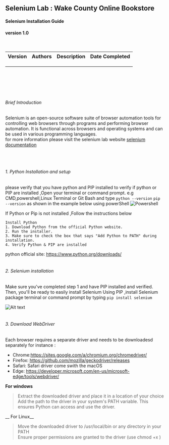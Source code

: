 

## Selenium Lab : Wake County Online Bookstore

#### Selenium Installation Guide

#### version 1.0

 <br>

<table>
  <tr>
    <th>Version</th>
    <th>Authors</th>
    <th>Description</th>
    <th>Date Completed</th>
  </tr>
  <tr>
    <td></td>
    <td></td>
    <td></td>
    <td></td>
  </tr>
  <tr>
    <td></td>
    <td></td>
    <td></td>
    <td></td>
  </tr>
  <tr>
    <td></td>
    <td></td>
    <td></td>
    <td></td>
  </tr>
</table>
<br>
<br>
<br>

<br>
<p>

###### Brief Introduction
Selenium is an open-source software suite of browser automation tools for controlling web browsers through programs and performing browser automation. It is functional across browsers and operating systems and can be used in various programming languages.<br>
for more information please visit the selenium lab website <!--[selenium documentation](https://www.selenium.dev/documentation/)--> <a href="https://www.selenium.dev/documentation/">selenium documentation</a>

</p>
<br>
<br>

###### 1. Python Installation and setup
please verify that you have python and PIP installed
to verify if python or PIP are  installed ,Open your terminal or command prompt. e.g CMD,powershell,Linux Terminal or Git Bash and type ```python --version```  ```pip --version``` as shown  in the example below using powerShell
![Powershell ](Assets/image.png)

If Python or Pip is not installed ,Follow the instructions below
 ```
 Install Python
1. Download Python from the official Python website.
2. Run the installer.
3. Make sure to check the box that says "Add Python to PATH" during installation.
4. Verify Python & PIP are installed
```
python official site: <https://www.python.org/downloads/>
<br>
<br>
###### 2. Selenium installation 
Make sure you've completed step 1 and have PIP installed and verified. Then, you'll be ready to easily install Selenium
Using PIP ,install Selenium package  terminal or command prompt by typing `pip install selenium`

![Alt text](Assets/image-2.png)
<br>
<br>
###### 3. Download WebDriver
Each browser requires a separate driver and needs to be downloadesd separately
for instance :

+ Chrome:<https://sites.google.com/a/chromium.org/chromedriver/>
+ Firefox: https://github.com/mozilla/geckodriver/releases
+ Safari: Safari driver come swith the macOS 
+ Edge: <https://developer.microsoft.com/en-us/microsoft-edge/tools/webdriver/>
  
__For windows__
>Extract the downloaded driver and place it in a location of your choice <br> Add the path to the driver in your system's PATH variable. This ensures Python can access and use the driver.

__  For Linux__
>Move the downloaded driver to /usr/local/bin or any directory in your PATH <br> Ensure proper permissions are granted to the driver (use chmod +x ) 
